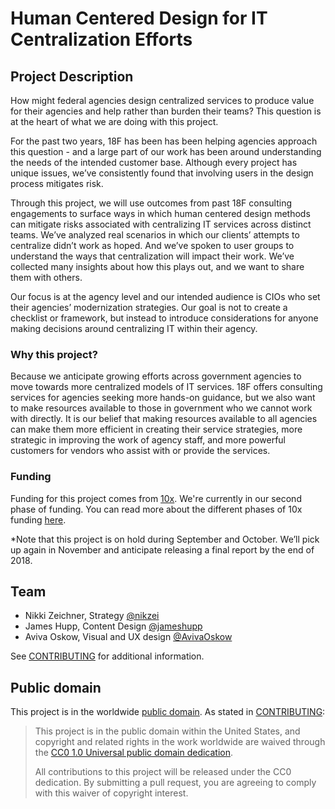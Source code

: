 # Human Centered Design for IT Centralization Efforts

## Project Description

  
How might federal agencies design centralized services to produce value for their agencies and help rather than burden their teams? This question is at the heart of what we are doing with this project.

For the past two years, 18F has been has been helping agencies approach this question - and a large part of our work has been around understanding the needs of the intended customer base. Although every project has unique issues, we’ve consistently found that involving users in the design process mitigates risk.

Through this project, we will use outcomes from past 18F consulting engagements to surface ways in which human centered design methods can mitigate risks associated with centralizing IT services across distinct teams. We’ve analyzed real scenarios in which our clients’ attempts to centralize didn’t work as hoped. And we’ve spoken to user groups to understand the ways that centralization will impact their work. We’ve collected many insights about how this plays out, and we want to share them with others.

Our focus is at the agency level and our intended audience is CIOs who set their agencies’ modernization strategies. Our goal is not to create a checklist or framework, but instead to introduce considerations for anyone making decisions around centralizing IT within their agency. 


### Why this project?

Because we anticipate growing efforts across government agencies to move towards more centralized models of IT services. 18F offers consulting services for agencies seeking more hands-on guidance, but we also want to make resources available to those in government who we cannot work with directly. It is our belief that making resources available to all agencies can make them more efficient in creating their service strategies, more strategic in improving the work of agency staff, and more powerful customers for vendors who assist with or provide the services.

### Funding
Funding for this project comes from [10x](https://10x.gsa.gov). We're currently in our second phase of funding. You can read more about the different phases of 10x funding [here](https://10x.gsa.gov/the-10x-process/).

*Note that this project is on hold during September and October. We’ll pick up again in November and anticipate releasing a final report by the end of 2018.


## Team

- Nikki Zeichner, Strategy [@nikzei](https://github.com/nikzei)
- James Hupp, Content Design [@jameshupp](https://github.com/jameshupp) 
- Aviva Oskow, Visual and UX design [@AvivaOskow](https://github.com/AvivaOskow)


See [CONTRIBUTING](CONTRIBUTING.md) for additional information.

## Public domain

This project is in the worldwide [public domain](LICENSE.md). As stated in [CONTRIBUTING](CONTRIBUTING.md):

> This project is in the public domain within the United States, and copyright
> and related rights in the work worldwide are waived through the [CC0 1.0
> Universal public domain dedication](https://creativecommons.org/publicdomain/zero/1.0/).
>
> All contributions to this project will be released under the CC0 dedication.
> By submitting a pull request, you are agreeing to comply with this waiver of
> copyright interest.

